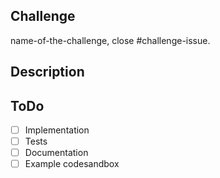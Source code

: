 ## Challenge
name-of-the-challenge, close #challenge-issue.

## Description
<!-- Describe your solution as clear as possible. Include necessary code snippets to help reviewers to review. -->

## ToDo
<!-- Copy the acceptance criteria from the original challenge issue, and make it a checklist. Check the items which you've done. -->
- [ ] Implementation
- [ ] Tests
- [ ] Documentation
- [ ] Example codesandbox
